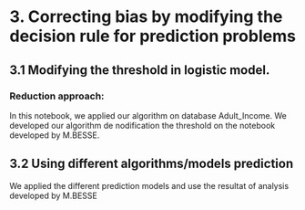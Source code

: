 # 3. Correcting bias by modifying the decision rule for prediction problems
##  3.1 Modifying the threshold in logistic model.
### Reduction approach: 
In this notebook, we applied our algorithm on database Adult_Income. We developed our algorithm de nodification the threshold on the notebook developed by M.BESSE. 

## 3.2 Using different algorithms/models prediction
We applied the different prediction models and use the resultat of analysis developed by M.BESSE
